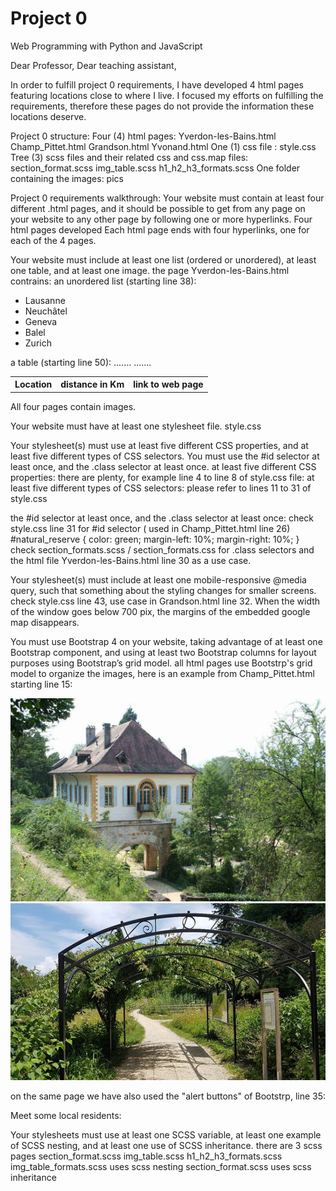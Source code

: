 # Project 0

Web Programming with Python and JavaScript

Dear Professor, Dear teaching assistant,

In order to fulfill project 0 requirements, I have developed 4 html pages featuring locations close to where I live. I focused my efforts on fulfilling the requirements, therefore these pages do not provide the information these locations deserve.

Project 0 structure:
Four (4) html pages:
Yverdon-les-Bains.html
Champ_Pittet.html
Grandson.html
Yvonand.html
One (1) css file :
style.css
Tree (3) scss files and their related css and css.map files:
section_format.scss
img_table.scss
h1_h2_h3_formats.scss
One folder containing the images:
pics

Project 0 requirements walkthrough:
Your website must contain at least four different .html pages, and it should be possible to get from any page on your website to any other page by following one or more hyperlinks.
Four html pages developed
Each html page ends with four hyperlinks, one for each of the 4 pages.

Your website must include at least one list (ordered or unordered), at least one table, and at least one image.
the page Yverdon-les-Bains.html contrains: 
an unordered list (starting line 38):
    <ul>
      <li>Lausanne</li>
      <li>Neuchâtel</li>
      <li>Geneva</li>
      <li>Balel</li>
      <li>Zurich</li>
    </ul>
a table (starting line 50):
    <table>
      <tr>
        <th>Location</th>
        <th>distance in Km</th>
        <th>link to web page</th>
      </tr>
      .......
	  .......
    </table>
All four pages contain images.

Your website must have at least one stylesheet file.
style.css

Your stylesheet(s) must use at least five different CSS properties, and at least five different types of CSS selectors. You must use the #id selector at least once, and the .class selector at least once.
at least five different CSS properties:
there are plenty, for example line 4 to line 8 of style.css file:
at least five different types of CSS selectors:
please refer to lines 11 to 31 of style.css 

the #id selector at least once, and the .class selector at least once:
check style.css line 31 for #id selector ( used in Champ_Pittet.html line 26)
#natural_reserve {
  color: green;
  margin-left: 10%;
  margin-right: 10%;
}
check section_formats.scss / section_formats.css for .class selectors and the html file Yverdon-les-Bains.html line 30 as a use case.

Your stylesheet(s) must include at least one mobile-responsive @media query, such that something about the styling changes for smaller screens.
check style.css line 43, use case in Grandson.html line 32. When the width of the window goes below 700 pix, the margins of the embedded google map disappears.

You must use Bootstrap 4 on your website, taking advantage of at least one Bootstrap component, and using at least two Bootstrap columns for layout purposes using Bootstrap’s grid model.
all html pages use Bootstrp's grid model to organize the images, here is an example from Champ_Pittet.html starting line 15:
  <div class="container">
    <div class="row">
      <div class="col-sm">
        <img src="pics/champ_pittet01.jpg" alt="Champ_Pittet01">
      </div>
      <div class="col-sm">
        <img src="pics/champ_pittet02.jpg" alt="Champ_Pittet02">
      </div>
    </div>
  </div>
  
on the same page we have also used the "alert buttons" of Bootstrp, line 35:
    <div class="alert alert-success" role="alert">
    Meet some local residents:
  </div>
  
Your stylesheets must use at least one SCSS variable, at least one example of SCSS nesting, and at least one use of SCSS inheritance.
there are 3 scss pages
	section_format.scss
	img_table.scss
	h1_h2_h3_formats.scss
img_table_formats.scss uses scss nesting
section_format.scss uses scss inheritance

  



